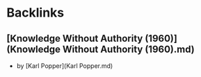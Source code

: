 
# Backlinks
## [Knowledge Without Authority (1960)](Knowledge Without Authority (1960).md)
- by [Karl Popper](Karl Popper.md)

